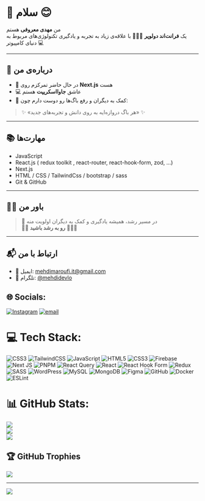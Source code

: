 # 🌴 سلام 😊

من **مهدی معروفی** هستم  
یک **فرانت‌اند دولوپر** 👨🏾‍💻 با علاقه‌ی زیاد به تجربه و یادگیری تکنولوژی‌های مربوط به دنیای کامپیوتر 💻

---

## 💛 درباره‌ی من

- 🔭 در حال حاضر تمرکزم روی **Next.js** هست  
- 💻 عاشق **جاوااسکریپت** هستم  
- 🧠 کمک به دیگران و رفع باگ‌ها رو دوست دارم چون:

> ✨ «هر باگ دروازه‌ایه به روی دانش و تجربه‌های جدید» ✨

---

## 📚 مهارت‌ها

- JavaScript
- React.js ( redux toolkit , react-router, react-hook-form, zod, ...)
- Next.js
- HTML / CSS / TailwindCss / bootstrap / sass
- Git & GitHub

---

## 🧘‍♂️ باور من

> 🌱 در مسیر رشد، همیشه یادگیری و کمک به دیگران اولویت منه  
> 🌴🌴 **رو به رشد باشید** 🥇🌴😊

---

## 📬 ارتباط با من

- 📧 ایمیل: [mehdimaroufi.it@gmail.com](mailto:mehdimaroufi.it@gmail.com)  
- 💬 تلگرام: [@mehdidevlo](https://t.me/mehdidevlo)


## 🌐 Socials:
[![Instagram](https://img.shields.io/badge/Instagram-%23E4405F.svg?logo=Instagram&logoColor=white)](https://instagram.com/i_m998_) [![email](https://img.shields.io/badge/Email-D14836?logo=gmail&logoColor=white)](mailto:mahdimaroufi.it@gmail.com) 

# 💻 Tech Stack:
![CSS3](https://img.shields.io/badge/css3-%231572B6.svg?style=for-the-badge&logo=css3&logoColor=white) ![TailwindCSS](https://img.shields.io/badge/tailwindcss-%2338B2AC.svg?style=for-the-badge&logo=tailwind-css&logoColor=white) ![JavaScript](https://img.shields.io/badge/javascript-%23323330.svg?style=for-the-badge&logo=javascript&logoColor=%23F7DF1E) ![HTML5](https://img.shields.io/badge/html5-%23E34F26.svg?style=for-the-badge&logo=html5&logoColor=white) ![CSS3](https://img.shields.io/badge/css3-%231572B6.svg?style=for-the-badge&logo=css3&logoColor=white) ![Firebase](https://img.shields.io/badge/firebase-%23039BE5.svg?style=for-the-badge&logo=firebase) ![Next JS](https://img.shields.io/badge/Next-black?style=for-the-badge&logo=next.js&logoColor=white) ![PNPM](https://img.shields.io/badge/pnpm-%234a4a4a.svg?style=for-the-badge&logo=pnpm&logoColor=f69220) ![React Query](https://img.shields.io/badge/-React%20Query-FF4154?style=for-the-badge&logo=react%20query&logoColor=white) ![React](https://img.shields.io/badge/react-%2320232a.svg?style=for-the-badge&logo=react&logoColor=%2361DAFB) ![React Hook Form](https://img.shields.io/badge/React%20Hook%20Form-%23EC5990.svg?style=for-the-badge&logo=reacthookform&logoColor=white) ![Redux](https://img.shields.io/badge/redux-%23593d88.svg?style=for-the-badge&logo=redux&logoColor=white) ![SASS](https://img.shields.io/badge/SASS-hotpink.svg?style=for-the-badge&logo=SASS&logoColor=white) ![WordPress](https://img.shields.io/badge/WordPress-%23117AC9.svg?style=for-the-badge&logo=WordPress&logoColor=white) ![MySQL](https://img.shields.io/badge/mysql-4479A1.svg?style=for-the-badge&logo=mysql&logoColor=white) ![MongoDB](https://img.shields.io/badge/MongoDB-%234ea94b.svg?style=for-the-badge&logo=mongodb&logoColor=white) ![Figma](https://img.shields.io/badge/figma-%23F24E1E.svg?style=for-the-badge&logo=figma&logoColor=white) ![GitHub](https://img.shields.io/badge/github-%23121011.svg?style=for-the-badge&logo=github&logoColor=white) ![Docker](https://img.shields.io/badge/docker-%230db7ed.svg?style=for-the-badge&logo=docker&logoColor=white) ![ESLint](https://img.shields.io/badge/ESLint-4B3263?style=for-the-badge&logo=eslint&logoColor=white)
# 📊 GitHub Stats:
![](https://github-readme-stats.vercel.app/api?username=m-maroufi&theme=bear&hide_border=false&include_all_commits=false&count_private=false)<br/>
![](https://nirzak-streak-stats.vercel.app/?user=m-maroufi&theme=bear&hide_border=false)<br/>
![](https://github-readme-stats.vercel.app/api/top-langs/?username=m-maroufi&theme=bear&hide_border=false&include_all_commits=false&count_private=false&layout=compact)

## 🏆 GitHub Trophies
![](https://github-profile-trophy.vercel.app/?username=m-maroufi&theme=calm_pink&no-frame=true&no-bg=false&margin-w=4)

---
[![](https://visitcount.itsvg.in/api?id=m-maroufi&icon=6&color=10)](https://visitcount.itsvg.in)

<!-- Proudly created with GPRM ( https://gprm.itsvg.in ) -->
